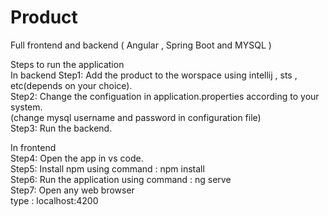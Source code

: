 # Product
Full frontend and backend ( Angular , Spring Boot and MYSQL )                                                                                                      
                                                                                                                                                                     
Steps to run the application                                                                                                                                   
In backend Step1: Add the product to the worspace using intellij , sts , etc(depends on your choice).                                                                     
Step2: Change the configuation in application.properties according to your system.                                                                                  
       (change mysql username and password in configuration file)                                                                                                    
Step3: Run the backend.                                                                                                                                        
                                                                                                                                                                   
In frontend                                                                                                                                                               
Step4: Open the app in vs code.                                                                                                                                   
Step5: Install npm using command : npm install                                                                                                                           
Step6: Run the application using command : ng serve                                                                                                                
Step7: Open any web browser                                                                                                                                      
       type : localhost:4200                                                                                                                                    
                                                                                                                                                                 
                                                                                                                     
                                                                                                                                                                      
                                                                                                                                   
